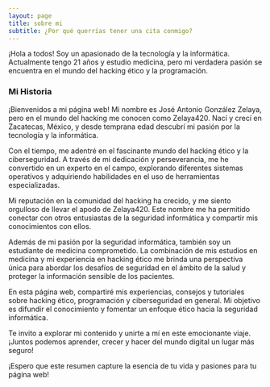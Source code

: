 ```yaml
---
layout: page
title: sobre mi
subtitle: ¿Por qué querrías tener una cita conmigo?
---
```


¡Hola a todos! Soy un apasionado de la tecnología y la informática. Actualmente tengo 21 años y estudio medicina, pero mi verdadera pasión se encuentra en el mundo del hacking ético y la programación.

### Mi Historia

¡Bienvenidos a mi página web! Mi nombre es José Antonio González Zelaya, pero en el mundo del hacking me conocen como Zelaya420. Nací y crecí en Zacatecas, México, y desde temprana edad descubrí mi pasión por la tecnología y la informática.

Con el tiempo, me adentré en el fascinante mundo del hacking ético y la ciberseguridad. A través de mi dedicación y perseverancia, me he convertido en un experto en el campo, explorando diferentes sistemas operativos y adquiriendo habilidades en el uso de herramientas especializadas.

Mi reputación en la comunidad del hacking ha crecido, y me siento orgulloso de llevar el apodo de Zelaya420. Este nombre me ha permitido conectar con otros entusiastas de la seguridad informática y compartir mis conocimientos con ellos.

Además de mi pasión por la seguridad informática, también soy un estudiante de medicina comprometido. La combinación de mis estudios en medicina y mi experiencia en hacking ético me brinda una perspectiva única para abordar los desafíos de seguridad en el ámbito de la salud y proteger la información sensible de los pacientes.

En esta página web, compartiré mis experiencias, consejos y tutoriales sobre hacking ético, programación y ciberseguridad en general. Mi objetivo es difundir el conocimiento y fomentar un enfoque ético hacia la seguridad informática.

Te invito a explorar mi contenido y unirte a mí en este emocionante viaje. ¡Juntos podemos aprender, crecer y hacer del mundo digital un lugar más seguro!

¡Espero que este resumen capture la esencia de tu vida y pasiones para tu página web!
